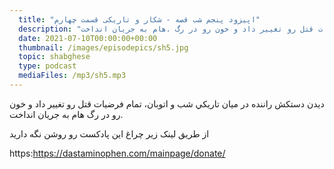 ```yaml
---
  title: "اپیزود پنجم شب قصه - شکار و تاریکی قسمت چهارم"
  description: "ديدن دستكش راننده در ميان تاريكي شب و اتوبان، تمام فرضيات قتل رو تغيير داد و خون رو در رگ .هام به جريان انداخت"
  date: 2021-07-10T00:00:00+00:00
  thumbnail: /images/episodepics/sh5.jpg
  topic: shabghese
  type: podcast
  mediaFiles: /mp3/sh5.mp3
---
```

ديدن دستكش راننده در ميان تاريكي شب و اتوبان، تمام فرضيات قتل رو تغيير داد و خون رو در رگ هام به جريان انداخت.

از طریق لینک زیر چراغ این پادکست رو روشن نگه دارید

https:https://dastaminophen.com/mainpage/donate/